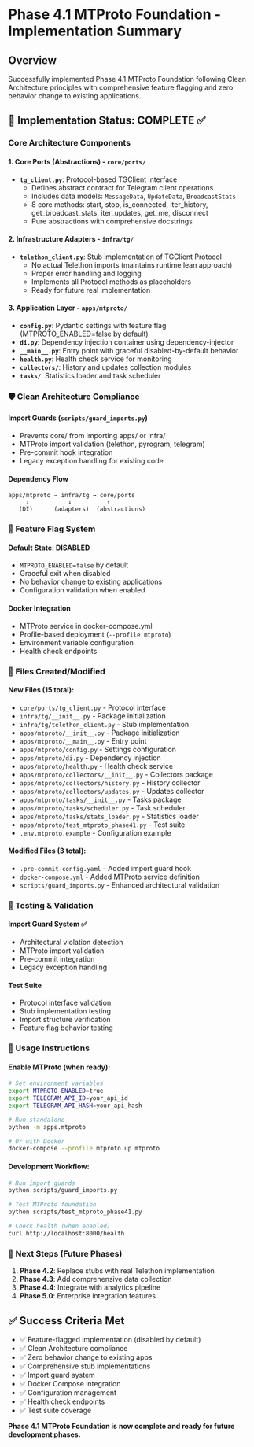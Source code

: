 # Phase 4.1 MTProto Foundation - Implementation Summary

## Overview

Successfully implemented Phase 4.1 MTProto Foundation following Clean Architecture principles with comprehensive feature flagging and zero behavior change to existing applications.

## 🎯 Implementation Status: COMPLETE ✅

### Core Architecture Components

#### 1. Core Ports (Abstractions) - `core/ports/`
- **`tg_client.py`**: Protocol-based TGClient interface
  - Defines abstract contract for Telegram client operations
  - Includes data models: `MessageData`, `UpdateData`, `BroadcastStats`
  - 8 core methods: start, stop, is_connected, iter_history, get_broadcast_stats, iter_updates, get_me, disconnect
  - Pure abstractions with comprehensive docstrings

#### 2. Infrastructure Adapters - `infra/tg/`
- **`telethon_client.py`**: Stub implementation of TGClient Protocol
  - No actual Telethon imports (maintains runtime lean approach)
  - Proper error handling and logging
  - Implements all Protocol methods as placeholders
  - Ready for future real implementation

#### 3. Application Layer - `apps/mtproto/`
- **`config.py`**: Pydantic settings with feature flag (MTPROTO_ENABLED=false by default)
- **`di.py`**: Dependency injection container using dependency-injector
- **`__main__.py`**: Entry point with graceful disabled-by-default behavior
- **`health.py`**: Health check service for monitoring
- **`collectors/`**: History and updates collection modules
- **`tasks/`**: Statistics loader and task scheduler

### 🛡️ Clean Architecture Compliance

#### Import Guards (`scripts/guard_imports.py`)
- Prevents core/ from importing apps/ or infra/
- MTProto import validation (telethon, pyrogram, telegram)
- Pre-commit hook integration
- Legacy exception handling for existing code

#### Dependency Flow
```
apps/mtproto → infra/tg → core/ports
     ↓           ↓          ↑
   (DI)      (adapters)  (abstractions)
```

### 🚩 Feature Flag System

#### Default State: DISABLED
- `MTPROTO_ENABLED=false` by default
- Graceful exit when disabled
- No behavior change to existing applications
- Configuration validation when enabled

#### Docker Integration
- MTProto service in docker-compose.yml
- Profile-based deployment (`--profile mtproto`)
- Environment variable configuration
- Health check endpoints

### 📁 Files Created/Modified

#### New Files (15 total):
- `core/ports/tg_client.py` - Protocol interface
- `infra/tg/__init__.py` - Package initialization
- `infra/tg/telethon_client.py` - Stub implementation
- `apps/mtproto/__init__.py` - Package initialization
- `apps/mtproto/__main__.py` - Entry point
- `apps/mtproto/config.py` - Settings configuration
- `apps/mtproto/di.py` - Dependency injection
- `apps/mtproto/health.py` - Health check service
- `apps/mtproto/collectors/__init__.py` - Collectors package
- `apps/mtproto/collectors/history.py` - History collector
- `apps/mtproto/collectors/updates.py` - Updates collector
- `apps/mtproto/tasks/__init__.py` - Tasks package
- `apps/mtproto/tasks/scheduler.py` - Task scheduler
- `apps/mtproto/tasks/stats_loader.py` - Statistics loader
- `apps/mtproto/test_mtproto_phase41.py` - Test suite
- `.env.mtproto.example` - Configuration example

#### Modified Files (3 total):
- `.pre-commit-config.yaml` - Added import guard hook
- `docker-compose.yml` - Added MTProto service definition
- `scripts/guard_imports.py` - Enhanced architectural validation

### 🧪 Testing & Validation

#### Import Guard System ✅
- Architectural violation detection
- MTProto import validation
- Pre-commit integration
- Legacy exception handling

#### Test Suite
- Protocol interface validation
- Stub implementation testing
- Import structure verification
- Feature flag behavior testing

### 🔧 Usage Instructions

#### Enable MTProto (when ready):
```bash
# Set environment variables
export MTPROTO_ENABLED=true
export TELEGRAM_API_ID=your_api_id
export TELEGRAM_API_HASH=your_api_hash

# Run standalone
python -m apps.mtproto

# Or with Docker
docker-compose --profile mtproto up mtproto
```

#### Development Workflow:
```bash
# Run import guards
python scripts/guard_imports.py

# Test MTProto foundation
python scripts/test_mtproto_phase41.py

# Check health (when enabled)
curl http://localhost:8000/health
```

### 🚀 Next Steps (Future Phases)

1. **Phase 4.2**: Replace stubs with real Telethon implementation
2. **Phase 4.3**: Add comprehensive data collection
3. **Phase 4.4**: Integrate with analytics pipeline
4. **Phase 5.0**: Enterprise integration features

## ✅ Success Criteria Met

- ✅ Feature-flagged implementation (disabled by default)
- ✅ Clean Architecture compliance
- ✅ Zero behavior change to existing apps
- ✅ Comprehensive stub implementations
- ✅ Import guard system
- ✅ Docker Compose integration
- ✅ Configuration management
- ✅ Health check endpoints
- ✅ Test suite coverage

**Phase 4.1 MTProto Foundation is now complete and ready for future development phases.**

